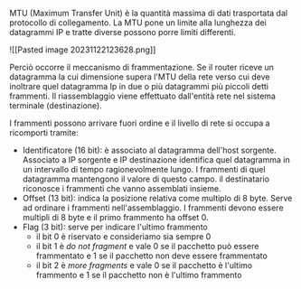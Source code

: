 MTU (Maximum Transfer Unit) è la quantità massima di dati trasportata dal protocollo di collegamento. La MTU pone un limite alla lunghezza dei datagrammi IP e tratte diverse possono porre limiti differenti.

![[Pasted image 20231122123628.png]]

Perciò occorre il meccanismo di frammentazione. Se il router riceve un datagramma la cui dimensione supera l'MTU della rete verso cui deve inoltrare quel datagramma Ip in due o più datagrammi più piccoli detti frammenti.
Il riassemblaggio viene effettuato dall'entità rete nel sistema terminale (destinazione).

I frammenti possono arrivare fuori ordine e il livello di rete si occupa a ricomporti tramite:
- Identificatore (16 bit): è associato al datagramma dell'host sorgente. Associato a IP sorgente e IP destinazione identifica quel datagramma in un intervallo di tempo ragionevolmente lungo. I frammenti di quel datagramma mantengono il valore di questo campo. il destinatario riconosce i frammenti che vanno assemblati insieme.
- Offset (13 bit): indica la posizione relativa come multiplo di 8 byte. Serve ad ordinare i frammenti nell'assemblaggio. I frammenti devono essere multipli di 8 byte e il primo frammento ha offset 0.
- Flag (3 bit): serve per indicare l'ultimo frammento
	- il bit 0 è riservato e consideriamo sia sempre 0
	- il bit 1 è _do not fragment_ e vale 0 se il pacchetto può essere frammentato e 1 se il pacchetto non deve essere frammentato
	- il bit 2 è _more fragments_ e vale 0 se il pacchetto è l'ultimo frammento e 1 se il pacchetto non è l'ultimo frammento